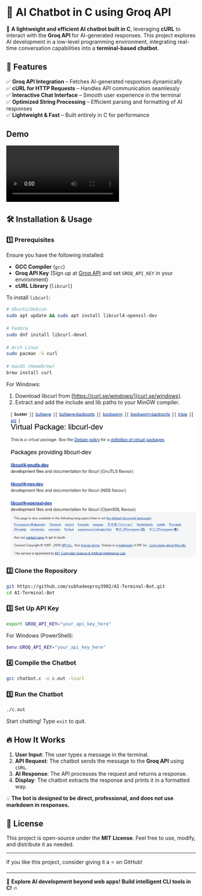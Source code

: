 # 🧠 AI Chatbot in C using Groq API  

🚀 **A lightweight and efficient AI chatbot built in C**, leveraging **cURL** to interact with the **Groq API** for AI-generated responses. This project explores AI development in a low-level programming environment, integrating real-time conversation capabilities into a **terminal-based chatbot**.

## 📌 Features

✅ **Groq API Integration** – Fetches AI-generated responses dynamically  
✅ **cURL for HTTP Requests** – Handles API communication seamlessly  
✅ **Interactive Chat Interface** – Smooth user experience in the terminal  
✅ **Optimized String Processing** – Efficient parsing and formatting of AI responses  
✅ **Lightweight & Fast** – Built entirely in C for performance

## Demo

<video controls src="demo.mp4" title="Title"></video>

## 🛠️ Installation & Usage  

### 1️⃣ Prerequisites

Ensure you have the following installed:  

- **GCC Compiler** (`gcc`)
- **Groq API Key** (Sign up at [Groq API](https://groq.com/) and set `GROQ_API_KEY` in your environment)
- **cURL Library** (`libcurl`)  

To install `libcurl`:  

```sh
# Ubuntu/Debian
sudo apt update && sudo apt install libcurl4-openssl-dev

# Fedora
sudo dnf install libcurl-devel

# Arch Linux
sudo pacman -S curl

# macOS (Homebrew)
brew install curl
```

For Windows:

1. Download libcurl from [https://curl.se/windows/](curl.se/windows).
2. Extract and add the include and lib paths to your MinGW compiler.

![alt text](<image.jpg>)

### 2️⃣ Clone the Repository

```sh
git https://github.com/subhadeeproy3902/AI-Terminal-Bot.git
cd AI-Terminal-Bot
```

### 3️⃣ Set Up API Key

```sh
export GROQ_API_KEY="your_api_key_here"
```

For Windows (PowerShell):

```powershell
$env:GROQ_API_KEY="your_api_key_here"
```

### 4️⃣ Compile the Chatbot

```sh
gcc chatbot.c -o c.out -lcurl
```

### 5️⃣ Run the Chatbot

```sh
./c.out
```

Start chatting! Type `exit` to quit.

## 🔥 How It Works  

1. **User Input**: The user types a message in the terminal.  
2. **API Request**: The chatbot sends the message to the **Groq API** using `cURL`.  
3. **AI Response**: The API processes the request and returns a response.  
4. **Display**: The chatbot extracts the response and prints it in a formatted way.  

💡 **The bot is designed to be direct, professional, and does not use markdown in responses.**  

## 📜 License  

This project is open-source under the **MIT License**. Feel free to use, modify, and distribute it as needed.  

---

If you like this project, consider giving it a ⭐ on GitHub!  

---

🚀 **Explore AI development beyond web apps! Build intelligent CLI tools in C!** 🔥  
